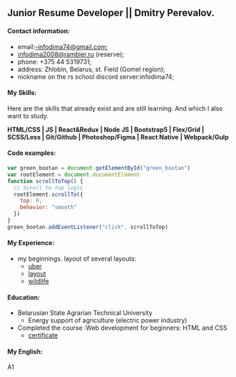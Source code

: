 ## Junior Resume Developer || Dmitry Perevalov.

#### Contact information:

- email:-infodima74@gmail.com;
- infodima2008@rambler.ru (reserve);
 - phone: +375 44 5319731; 
 - address: Zhlobin, Belarus; st. Field (Gomel region);
 - nickname on the rs school discord server:infodima74;

#### My Skills:

Here are the skills that already exist and are still learning. And which I also want to study.

**HTML/CSS | JS | React&Redux | Node JS | Bootstrap5 | Flex/Grid | SCSS/Less | Git/Github | Photoshop/Figma | React Native | Webpack/Gulp**

#### Code examples:

```js
var green_bootan = document.getElementById("green_bootan")
var rootElement = document.documentElement
function scrollToTop() {
  // Scroll to top logic
  rootElement.scrollTo({
    top: 0,
    behavior: "smooth"
  })
}
green_bootan.addEventListener("click", scrollToTop)
```
#### My Experience:

* my beginnings. layout of several layouts:
     * [uber](https://github.com/infodima74/uber)
     * [layout](https://github.com/infodima74/layout-layout)
     * [wildlife](https://github.com/infodima74/wildlife)

#### Education:

* Belarusian State Agrarian Technical University
     * Energy support of agriculture (electric power industry)
* Completed the course :Web development for beginners: HTML and CSS
     * [certificate](https://stepik.org/cert/862315)

#### My English:
 
 
  A1
